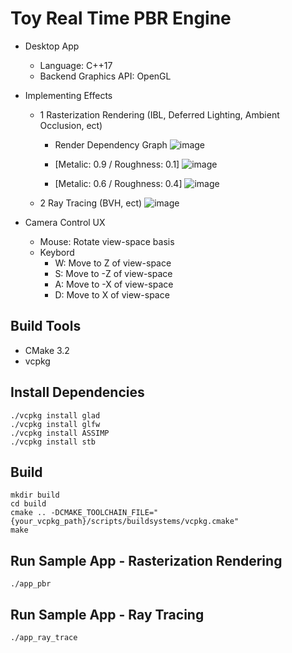 # Toy Real Time PBR Engine
- Desktop App
  - Language: C++17
  - Backend Graphics API: OpenGL

- Implementing Effects
  - 1 Rasterization Rendering (IBL, Deferred Lighting, Ambient Occlusion, ect)
    - Render Dependency Graph
      ![image](https://github.com/Windowline/Toy-PBR-Engine/assets/17508384/ba922aba-9588-434f-92d3-136f4fefdfbf)

    - [Metalic: 0.9 / Roughness: 0.1]
      ![image](https://github.com/Windowline/ToyRenderer/assets/17508384/28df3a4e-9c4d-4cca-bb7d-85bf422d8151)

    - [Metalic: 0.6 / Roughness: 0.4]
      ![image](https://github.com/Windowline/ToyRenderer/assets/17508384/9166d4bf-ed49-4649-96b0-6dce5239d380)
      
  - 2 Ray Tracing (BVH, ect)
      ![image](https://github.com/user-attachments/assets/269ab8cb-f933-4c4b-9ace-7984c17ab1b3)


- Camera Control UX
  - Mouse: Rotate view-space basis 
  - Keybord
    - W: Move to Z of view-space
    - S: Move to -Z of view-space
    - A: Move to -X of view-space
    - D: Move to X of view-space


## Build Tools
- CMake 3.2
- vcpkg

## Install Dependencies
```
./vcpkg install glad
./vcpkg install glfw
./vcpkg install ASSIMP
./vcpkg install stb
```

## Build
```
mkdir build
cd build
cmake .. -DCMAKE_TOOLCHAIN_FILE="{your_vcpkg_path}/scripts/buildsystems/vcpkg.cmake"
make
```

## Run Sample App - Rasterization Rendering
```
./app_pbr
```

## Run Sample App - Ray Tracing
```
./app_ray_trace
```


  
